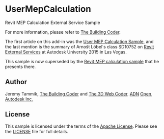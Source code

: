 # UserMepCalculation

Revit MEP Calculation External Service Sample

For more information, please refer to [The Building Coder](http://thebuildingcoder.typepad.com).

The first article on this add-in was
the [User MEP Calculation Sample](http://thebuildingcoder.typepad.com/blog/2013/07/user-mep-calculation-sample.html),
and the last mention is the summary of  Arnošt Löbel's class SD10752
on [Revit External Services](http://thebuildingcoder.typepad.com/blog/2015/12/external-services.html) at Autodesk University 2015 in Las Vegas.

This sample is now superseded by the [Revit MEP calculation sample](http://thebuildingcoder.typepad.com/blog/2015/12/external-services.html#5) that he presents there.


## Author

Jeremy Tammik,
[The Building Coder](http://thebuildingcoder.typepad.com) and
[The 3D Web Coder](http://the3dwebcoder.typepad.com),
[ADN](http://www.autodesk.com/adn)
[Open](http://www.autodesk.com/adnopen),
[Autodesk Inc.](http://www.autodesk.com)


## License

This sample is licensed under the terms of the [Apache License](http://www.apache.org/licenses).
Please see the [LICENSE](LICENSE) file for full details.
